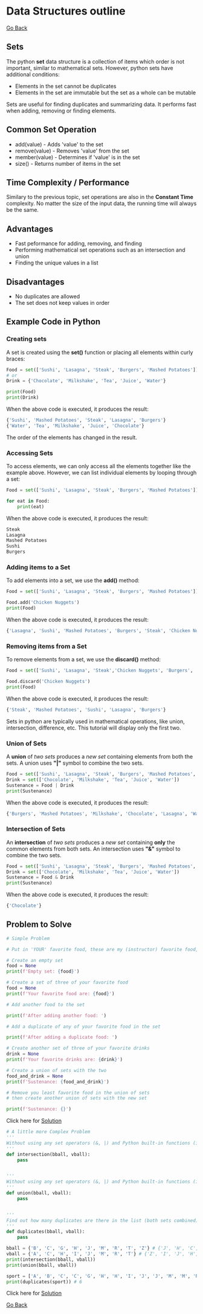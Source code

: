 # Data Structures outline

[Go Back](0-welcome.md)

## Sets

The python **set** data structure is a collection of items which order is not important, similar to mathematical sets. However, python sets have additional conditions:

* Elements in the set cannot be duplicates
* Elements in the set are immutable but the set as a whole can be mutable

Sets are useful for finding duplicates and summarizing data. It performs fast when adding, removing or finding elements.

## Common Set Operation

* add(value) - Adds 'value' to the set
* remove(value) - Removes 'value' from the set
* member(value) - Determines if 'value' is in the set
* size() - Returns number of items in the set

## Time Complexity / Performance

Similary to the previous topic, set operations are also in the **Constant Time** complexity. No matter the size of the input data, the running time will always be the same.

## Advantages

* Fast peformance for adding, removing, and finding
* Performing mathematical set operations such as an intersection  and union
* Finding the unique values in a list

## Disadvantages

* No duplicates are allowed
* The set does not keep values in order

## Example Code in Python

### Creating sets

A set is created using the **set()** function or placing all elements within curly braces:
```python
Food = set(['Sushi', 'Lasagna', 'Steak', 'Burgers', 'Mashed Potatoes'])
# or
Drink = {'Chocolate', 'Milkshake', 'Tea', 'Juice', 'Water'}

print(Food)
print(Drink)
```
When the above code is executed, it produces the result:
```python
{'Sushi', 'Mashed Potatoes', 'Steak', 'Lasagna', 'Burgers'}
{'Water', 'Tea', 'Milkshake', 'Juice', 'Chocolate'}
```
The order of the elements has changed in the result.

### Accessing Sets
To access elements, we can only access all the elements together like the example above. However, we can list individual elements by looping through a set:
```python
Food = set(['Sushi', 'Lasagna', 'Steak', 'Burgers', 'Mashed Potatoes'])

for eat in Food:
    print(eat)
```
When the above code is executed, it produces the result:
```python
Steak
Lasagna
Mashed Potatoes
Sushi
Burgers
```

### Adding items to a Set
To add elements into a set, we use the **add()** method:
```python
Food = set(['Sushi', 'Lasagna', 'Steak', 'Burgers', 'Mashed Potatoes'])

Food.add('Chicken Nuggets')
print(Food)
```
When the above code is executed, it produces the result:
```python
{'Lasagna', 'Sushi', 'Mashed Potatoes', 'Burgers', 'Steak', 'Chicken Nuggets'}
```

### Removing items from a Set
To remove elements from a set, we use the **discard()** method:
```python
Food = set(['Sushi', 'Lasagna', 'Steak','Chicken Nuggets', 'Burgers', 'Mashed Potatoes'])

Food.discard('Chicken Nuggets')
print(Food)
```
When the above code is executed, it produces the result:
```python
{'Steak', 'Mashed Potatoes', 'Sushi', 'Lasagna', 'Burgers'}
```

Sets in python are typically used in mathematical operations, like union, intersection, difference, etc. This tutorial will display only the first two.

### Union of Sets
A **union** of *two sets* produces a *new set* containing elements from both the sets. A union uses **"|"** symbol to combine the two sets.
```python
Food = set(['Sushi', 'Lasagna', 'Steak', 'Burgers', 'Mashed Potatoes', 'Chocolate'])
Drink = set(['Chocolate', 'Milkshake', 'Tea', 'Juice', 'Water'])
Sustenance = Food | Drink
print(Sustenance)
```
When the above code is executed, it produces the result:
```python
{'Burgers', 'Mashed Potatoes', 'Milkshake', 'Chocolate', 'Lasagna', 'Water', 'Juice', 'Sushi', 'Tea', 'Steak'}
```

### Intersection of Sets
An **intersection** of *two sets* produces a *new set* containing **only** the common elements from both sets. An intersection uses **"&"** symbol to combine the two sets.
```python
Food = set(['Sushi', 'Lasagna', 'Steak', 'Burgers', 'Mashed Potatoes', 'Chocolate'])
Drink = set(['Chocolate', 'Milkshake', 'Tea', 'Juice', 'Water'])
Sustenance = Food & Drink
print(Sustenance)
```
When the above code is executed, it produces the result:
```python
{'Chocolate'}
```

## Problem to Solve
```python
# Simple Problem

# Put in 'YOUR' favorite food, these are my (instructor) favorite food, unless you like the same things I like

# Create an empty set
food = None
print(f'Empty set: {food}')

# Create a set of three of your favorite food
food = None
print(f'Your favorite food are: {food}')

# Add another food to the set

print(f'After adding another food: ')

# Add a duplicate of any of your favorite food in the set

print(f'After adding a duplicate food: ')

# Create another set of three of your favorite drinks
drink = None
print(f'Your favorite drinks are: {drink}')

# Create a union of sets with the two
food_and_drink = None
print(f'Sustenance: {food_and_drink}')

# Remove you least favorite food in the union of sets
# then create another union of sets with the new set

print(f'Sustenance: {}')
```

Click here for [Solution](sets_problem1_solution.md)

```python
# A little more Complex Problem
'''
Without using any set operators (&, |) and Python built-in functions (intersect, union), perform an intersection between two sets.
'''
def intersection(bball, vball):
    pass


'''
Without using any set operators (&, |) and Python built-in functions (intersect, union), perform a union between two sets.
'''
def union(bball, vball):
    pass


'''
Find out how many duplicates are there in the list (both sets combined)
'''
def duplicates(bball, vball):
    pass

bball = {'B', 'C', 'G', 'H', 'J', 'M', 'R', 'T', 'Z'} # {'J', 'H', 'C', 'R', 'T', 'M'}
vball = {'A', 'C', 'H', 'I', 'J', 'M', 'R', 'T'} # {'Z', 'I', 'J', 'H', 'G', 'C', 'R', 'T', 'M', 'A', 'B'}
print(intersection(bball, vball))
print(union(bball, vball))

sport = ['A', 'B', 'C', 'C', 'G', 'H', 'H', 'I', 'J', 'J', 'M', 'M', 'R', 'R', 'T', 'T', 'Z']
print(duplicates(sport)) # 6
```
Click here for [Solution](sets_problem2_solution.md)

[Go Back](0-welcome.md)